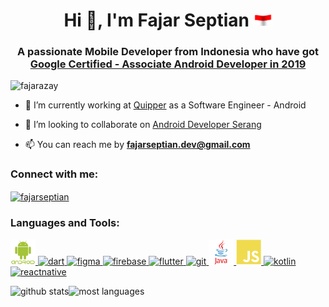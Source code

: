 <h1 align="center">Hi 👋, I'm Fajar Septian <img src="https://raw.githubusercontent.com/mpurnomoadji/GameTebakAku-master/master/website/img/animasi-bergerak-bendera-indonesia-0013.gif" width="30px"> </h1>
<h3 align="center">A passionate Mobile Developer from Indonesia who have got <a></>  <a href="https://www.credential.net/2b3374a8-f667-4b7d-9b7a-efc874e08e6e?key=275b85f6a9297be1b9b3979abd2b23ceea7caf36d39d3baa393d87595bf86a6f">Google Certified - Associate Android Developer in 2019</a>

</h3>

<p align="left"> <img src="https://komarev.com/ghpvc/?username=fajarazay" alt="fajarazay" /> </p>

- 🌱 I’m currently working at <a href="https://www.quipper.com/">Quipper</a> as a Software Engineer - Android

- 👯 I’m looking to collaborate on [Android Developer Serang](https://github.com/androidev-serang)

- 📫 You can reach me by **fajarseptian.dev@gmail.com**

<p align="left">
<h3 align="left">Connect with me:</h3>
<a href="https://linkedin.com/in/fajarseptian" target="blank"><img align="center" src="https://cdn.jsdelivr.net/npm/simple-icons@3.0.1/icons/linkedin.svg" alt="fajarseptian" height="30" width="40" /></a>
</p>

<h3 align="left">Languages and Tools:</h3>
<p align="left"> <a href="https://developer.android.com" target="_blank"> <img src="https://github.com/devicons/devicon/blob/master/icons/android/android-plain-wordmark.svg" alt="android" width="40" height="40"/> </a> <a href="https://dart.dev" target="_blank"> <img src="https://www.vectorlogo.zone/logos/dartlang/dartlang-icon.svg" alt="dart" width="40" height="40"/> </a> <a href="https://www.figma.com/" target="_blank"> <img src="https://www.vectorlogo.zone/logos/figma/figma-icon.svg" alt="figma" width="40" height="40"/> </a> <a href="https://firebase.google.com/" target="_blank"> <img src="https://www.vectorlogo.zone/logos/firebase/firebase-icon.svg" alt="firebase" width="40" height="40"/> </a> <a href="https://flutter.dev" target="_blank"> <img src="https://www.vectorlogo.zone/logos/flutterio/flutterio-icon.svg" alt="flutter" width="40" height="40"/> </a> <a href="https://git-scm.com/" target="_blank"> <img src="https://www.vectorlogo.zone/logos/git-scm/git-scm-icon.svg" alt="git" width="40" height="40"/> </a> <a href="https://www.java.com" target="_blank"> <img src="https://github.com/devicons/devicon/blob/master/icons/java/java-original-wordmark.svg" alt="java" width="40" height="40"/> </a> <a href="https://developer.mozilla.org/en-US/docs/Web/JavaScript" target="_blank"> <img src="https://github.com/devicons/devicon/blob/master/icons/javascript/javascript-plain.svg" alt="javascript" width="40" height="40"/> </a> <a href="https://kotlinlang.org" target="_blank"> <img src="https://www.vectorlogo.zone/logos/kotlinlang/kotlinlang-icon.svg" alt="kotlin" width="40" height="40"/> </a> <a href="https://reactnative.dev/" target="_blank"> <img src="https://reactnative.dev/img/header_logo.svg" alt="reactnative" width="40" height="40"/> </a> </p>

<img align="left" src="https://github-readme-stats.vercel.app/api?username=fajarazay&show_icons=true&theme=radical" alt="github stats" />

<img align="left" src="https://github-readme-stats.vercel.app/api/top-langs/?username=fajarazay&layout=compact" alt="most languages" />
<br/>
